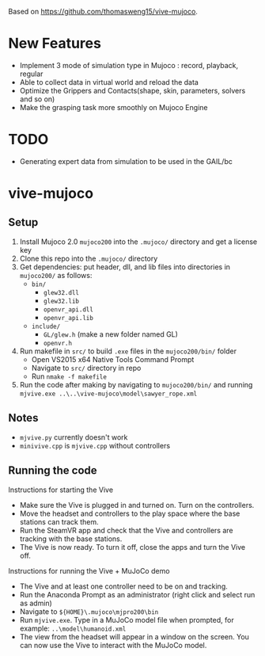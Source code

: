 Based on https://github.com/thomasweng15/vive-mujoco.

# New Features
- Implement 3 mode of simulation type in Mujoco : record, playback, regular
- Able to collect data in virtual world and reload the data
- Optimize the Grippers and Contacts(shape, skin, parameters, solvers and so on)
- Make the grasping task more smoothly on Mujoco Engine

# TODO
- Generating expert data from simulation to be used in the GAIL/bc

# vive-mujoco

## Setup

1. Install Mujoco 2.0 `mujoco200` into the `.mujoco/` directory and get a license key
2. Clone this repo into the `.mujoco/` directory
3. Get dependencies: put header, dll, and lib files into directories in `mujoco200/` as follows:
    * `bin/`
        * `glew32.dll`
        * `glew32.lib`
        * `openvr_api.dll`
        * `openvr_api.lib`
    * `include/`
        * `GL/glew.h` (make a new folder named GL)
        * `openvr.h`
4. Run makefile in `src/` to build `.exe` files in the `mujoco200/bin/` folder
    * Open VS2015 x64 Native Tools Command Prompt
    * Navigate to `src/` directory in repo
    * Run `nmake -f makefile`
5. Run the code after making by navigating to `mujoco200/bin/` and running `mjvive.exe ..\..\vive-mujoco\model\sawyer_rope.xml`

## Notes

* `mjvive.py` currently doesn't work
* `minivive.cpp` is `mjvive.cpp` without controllers

## Running the code

Instructions for starting the Vive
* Make sure the Vive is plugged in and turned on. Turn on the controllers.
* Move the headset and controllers to the play space where the base stations can track them.
* Run the SteamVR app and check that the Vive and controllers are tracking with the base stations. 
* The Vive is now ready. To turn it off, close the apps and turn the Vive off.

Instructions for running the Vive + MuJoCo demo
* The Vive and at least one controller need to be on and tracking.
* Run the Anaconda Prompt as an administrator (right click and select run as admin)
* Navigate to `${HOME}\.mujoco\mjpro200\bin`
* Run `mjvive.exe`. Type in a MuJoCo model file when prompted, for example: `..\model\humanoid.xml`
* The view from the headset will appear in a window on the screen. You can now use the Vive to interact with the MuJoCo model.
